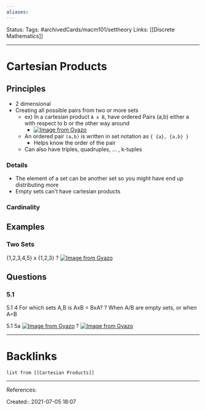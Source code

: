 ```yaml
---
aliases:
---
```

Status: 
Tags: #archivedCards/macm101/settheory
Links: [[Discrete Mathematics]]
___

# Cartesian Products

## Principles

- 2 dimensional
- Creating all possible pairs from two or more sets
	- ex) In a cartesian product `A x B`, have ordered Pairs (a,b) either a with respect to b or the other way around
		- [![Image from Gyazo](https://i.gyazo.com/50d0a6719a89cf18256998c2fd83fb01.png)](https://gyazo.com/50d0a6719a89cf18256998c2fd83fb01)
	- An ordered pair `(a,b)` is written in set notation as `{ {a}, {a,b} }`
		- Helps know the order of the pair
	- Can also have triples, quadruples, ... , k-tuples

### Details

- The element of a set can be another set so you might have end up distributing more
- Empty sets can't have cartesian products

### Cardinality

## Examples

### Two Sets

{1,2,3,4,5} x {1,2,3}
?
 [![Image from Gyazo](https://i.gyazo.com/34e5703355ab35dad6f59bef3e930ce5.png)](https://gyazo.com/34e5703355ab35dad6f59bef3e930ce5)
<!--SR:!2022-02-27,83,290-->

## Questions
### 5.1

5.1 4
For which sets A,B is AxB = BxA?
?
When A/B are empty sets, or when A=B
<!--SR:!2022-01-18,43,190-->

5.1 5a
[![Image from Gyazo](https://i.gyazo.com/8c15b8ec688feef892c1039a46c50b04.png)](https://gyazo.com/8c15b8ec688feef892c1039a46c50b04)
?
[![Image from Gyazo](https://i.gyazo.com/031f71857730fc601706617de42bdccb.png)](https://gyazo.com/031f71857730fc601706617de42bdccb)
<!--SR:!2021-12-13,7,190-->


___

# Backlinks

```dataview
list from [[Cartesian Products]]
```
___
References: 

Created:: 2021-07-05 18:07
